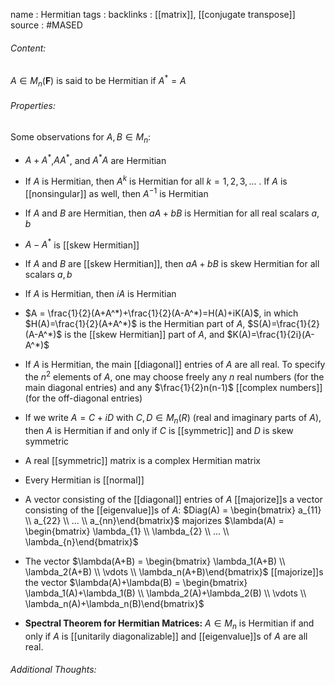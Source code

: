 name : Hermitian
tags : 
backlinks : [[matrix]], [[conjugate transpose]]
source : #MASED 

###### Content:
 $A \in M_{n}(\textbf{F})$ is said to be Hermitian if $A^* = A$

###### Properties:
Some observations for $A,B \in M_n$:
- $A+A^*$,$AA^*$, and $A^*A$ are Hermitian
- If $A$ is Hermitian, then $A^k$ is Hermitian for all $k=1,2,3,...$ . If $A$ is [[nonsingular]] as well, then $A^{-1}$ is Hermitian
- If $A$ and $B$ are Hermitian, then $aA+bB$ is Hermitian for all real scalars $a,b$
- $A-A^*$ is [[skew Hermitian]]
- If $A$ and $B$ are [[skew Hermitian]], then $aA+bB$ is skew Hermitian for all scalars $a,b$
- If $A$ is Hermitian, then $iA$ is Hermitian
- $A = \frac{1}{2}(A+A^*)+\frac{1}{2}(A-A^*)=H(A)+iK(A)$, in which $H(A)=\frac{1}{2}(A+A^*)$ is the Hermitian part of $A$, $S(A)=\frac{1}{2}(A-A^*)$ is the [[skew Hermitian]] part of $A$, and $K(A)=\frac{1}{2i}(A-A^*)$
- If $A$ is Hermitian, the main [[diagonal]] entries of $A$ are all real. To specify the $n^2$ elements of $A$, one may choose freely any $n$ real numbers (for the main diagonal entries) and any $\frac{1}{2}n(n-1)$ [[complex numbers]] (for the off-diagonal entries)
- If we write $A = C+iD$ with $C,D \in M_n(R)$ (real and imaginary parts of $A$), then $A$ is Hermitian if and only if $C$ is [[symmetric]] and $D$ is skew symmetric
- A real [[symmetric]] matrix is a complex Hermitian matrix
- Every Hermitian is [[normal]]
- A vector consisting of the [[diagonal]] entries of $A$ [[majorize]]s a vector consisting of the [[eigenvalue]]s of $A$: 
$Diag(A) = \begin{bmatrix} a_{11} \\ a_{22} \\ ... \\ a_{nn}\end{bmatrix}$ majorizes $\lambda(A) = \begin{bmatrix} \lambda_{1} \\ \lambda_{2} \\ ... \\ \lambda_{n}\end{bmatrix}$
- The vector $\lambda(A+B) = \begin{bmatrix} \lambda_1(A+B) \\ \lambda_2(A+B) \\ \vdots \\ \lambda_n(A+B)\end{bmatrix}$ [[majorize]]s the vector $\lambda(A)+\lambda(B) = \begin{bmatrix} \lambda_1(A)+\lambda_1(B) \\ \lambda_2(A)+\lambda_2(B) \\ \vdots \\ \lambda_n(A)+\lambda_n(B)\end{bmatrix}$

- **Spectral Theorem for Hermitian Matrices:** $A \in M_n$ is Hermitian if and only if $A$ is [[unitarily diagonalizable]] and [[eigenvalue]]s of $A$ are all real.


###### Additional Thoughts:
